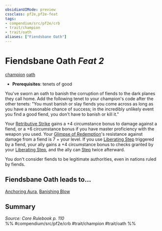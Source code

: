 ```yaml
---
obsidianUIMode: preview
cssclass: pf2e,pf2e-feat
tags:
- compendium/src/pf2e/crb
- trait/champion
- trait/oath
aliases: ["Fiendsbane Oath"]
---
```

# Fiendsbane Oath  *Feat 2*  
[champion](/rules/traits/champion.md)  [oath](/rules/traits/oath.md)  

- **Prerequisites**: tenets of good

You've sworn an oath to banish the corruption of fiends to the dark planes they call home. Add the following tenet to your champion's code after the other tenets: "You must banish or slay fiends you come across as long as you have a reasonable chance of success; in the incredibly unlikely event you find a good fiend, you don't have to banish or kill it."

Your [Retributive Strike](/rules/actions/retributive-strike.md) gains a +4 circumstance bonus to damage against a fiend, or a +6 circumstance bonus if you have master proficiency with the weapon you used. Your [Glimpse of Redemption](/rules/actions/glimpse-of-redemption.md)'s resistance against damage from a fiend is 7 + your level. If you use [Liberating Step](/rules/actions/liberating-step.md) triggered by a fiend, your ally gains a +4 circumstance bonus to checks granted by your [Liberating Step](/rules/actions/liberating-step.md), and the ally can [Step](/rules/actions/step.md) twice afterward.

You don't consider fiends to be legitimate authorities, even in nations ruled by fiends.

## Fiendsbane Oath leads to...

[Anchoring Aura](/compendium/feats/anchoring-aura.md), [Banishing Blow](/compendium/feats/banishing-blow-ec6.md)

## Summary

*Source: Core Rulebook p. 110*  
%% #compendium/src/pf2e/crb #trait/champion #trait/oath %%